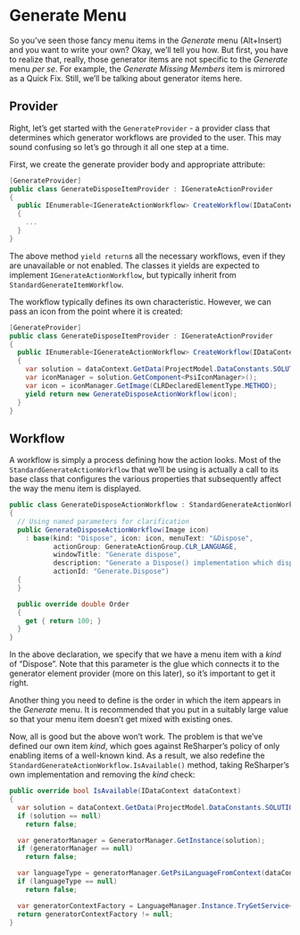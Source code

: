 ---
---

# Generate Menu

So you’ve seen those fancy menu items in the _Generate_ menu (Alt+Insert) and you want to write your own? Okay, we’ll tell you how. But first, you have to realize that, really, those generator items are not specific to the _Generate_ menu _per se_. For example, the _Generate Missing Members_ item is mirrored as a Quick Fix. Still, we’ll be talking about generator items here.

## Provider

Right, let’s get started with the `GenerateProvider` - a provider class that determines which generator workflows are provided to the user. This may sound confusing so let’s go through it all one step at a time.

First, we create the generate provider body and appropriate attribute:

```csharp
[GenerateProvider]
public class GenerateDisposeItemProvider : IGenerateActionProvider
{
  public IEnumerable<IGenerateActionWorkflow> CreateWorkflow(IDataContext dataContext)
  {
    ...
  }
}
```

The above method `yield return`s all the necessary workflows, even if they are unavailable or not enabled. The classes it yields are expected to implement `IGenerateActionWorkflow`, but typically inherit from `StandardGenerateItemWorkflow`.

The workflow typically defines its own characteristic. However, we can pass an icon from the point where it is created:

```csharp
[GenerateProvider]
public class GenerateDisposeItemProvider : IGenerateActionProvider
{
  public IEnumerable<IGenerateActionWorkflow> CreateWorkflow(IDataContext dataContext)
  {
    var solution = dataContext.GetData(ProjectModel.DataConstants.SOLUTION);
    var iconManager = solution.GetComponent<PsiIconManager>();
    var icon = iconManager.GetImage(CLRDeclaredElementType.METHOD);
    yield return new GenerateDisposeActionWorkflow(icon);
  }
}
```

## Workflow

A workflow is simply a process defining how the action looks. Most of the `StandardGenerateActionWorkflow` that we’ll be using is actually a call to its base class that configures the various properties that subsequently affect the way the menu item is displayed.

```csharp
public class GenerateDisposeActionWorkflow : StandardGenerateActionWorkflow
{
  // Using named parameters for clarification
  public GenerateDisposeActionWorkflow(Image icon)
    : base(kind: "Dispose", icon: icon, menuText: "&Dispose",
           actionGroup: GenerateActionGroup.CLR_LANGUAGE,
           windowTitle: "Generate dispose",
           description: "Generate a Dispose() implementation which disposes selected fields.",
           actionId: "Generate.Dispose")
  {
  }

  public override double Order
  {
    get { return 100; }
  }
}
```

In the above declaration, we specify that we have a menu item with a _kind_ of “Dispose”. Note that this parameter is the glue which connects it to the generator element provider (more on this later), so it’s important to get it right.

Another thing you need to define is the order in which the item appears in the _Generate_ menu. It is recommended that you put in a suitably large value so that your menu item doesn’t get mixed with existing ones.

Now, all is good but the above won’t work. The problem is that we’ve defined our own item _kind_, which goes against ReSharper’s policy of only enabling items of a well-known kind. As a result, we also redefine the `StandardGenerateActionWorkflow.IsAvailable()` method, taking ReSharper’s own implementation and removing the _kind_ check:

```csharp
public override bool IsAvailable(IDataContext dataContext)
{
  var solution = dataContext.GetData(ProjectModel.DataConstants.SOLUTION);
  if (solution == null)
    return false;

  var generatorManager = GeneratorManager.GetInstance(solution);
  if (generatorManager == null)
    return false;

  var languageType = generatorManager.GetPsiLanguageFromContext(dataContext);
  if (languageType == null)
    return false;

  var generatorContextFactory = LanguageManager.Instance.TryGetService<IGeneratorContextFactory>(languageType);
  return generatorContextFactory != null;
}
```

